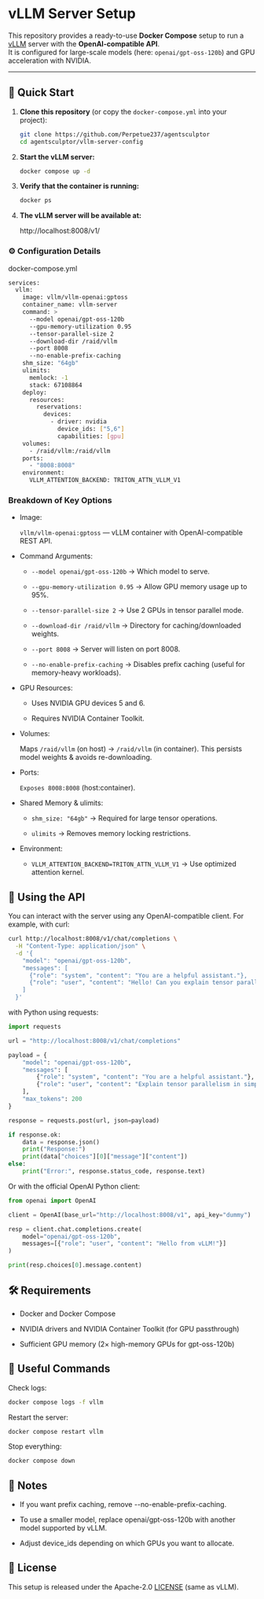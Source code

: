# vLLM Server Setup

This repository provides a ready-to-use **Docker Compose** setup to run a [vLLM](https://github.com/vllm-project/vllm) server with the **OpenAI-compatible API**.  
It is configured for large-scale models (here: `openai/gpt-oss-120b`) and GPU acceleration with NVIDIA.

---

## 🚀 Quick Start

1. **Clone this repository** (or copy the `docker-compose.yml` into your project):

   ```bash
   git clone https://github.com/Perpetue237/agentsculptor
   cd agentsculptor/vllm-server-config
   ```

2. **Start the vLLM server:**

    ```bash
    docker compose up -d
    ```

3. **Verify that the container is running:**

    ```bash
    docker ps
    ```

4. **The vLLM server will be available at:**

    http://localhost:8008/v1/

### ⚙️ Configuration Details
docker-compose.yml

```bash
services:
  vllm:
    image: vllm/vllm-openai:gptoss
    container_name: vllm-server
    command: >
      --model openai/gpt-oss-120b
      --gpu-memory-utilization 0.95
      --tensor-parallel-size 2
      --download-dir /raid/vllm
      --port 8008
      --no-enable-prefix-caching
    shm_size: "64gb"
    ulimits:
      memlock: -1
      stack: 67108864
    deploy:
      resources:
        reservations:
          devices:
            - driver: nvidia
              device_ids: ["5,6"]
              capabilities: [gpu]
    volumes:
      - /raid/vllm:/raid/vllm
    ports:
      - "8008:8008"
    environment:
      VLLM_ATTENTION_BACKEND: TRITON_ATTN_VLLM_V1
```

### Breakdown of Key Options

* Image:
  
    `vllm/vllm-openai:gptoss` — vLLM container with OpenAI-compatible REST API.

* Command Arguments:

    * `--model openai/gpt-oss-120b` → Which model to serve.

    * `--gpu-memory-utilization 0.95` → Allow GPU memory usage up to 95%.

    * `--tensor-parallel-size 2` → Use 2 GPUs in tensor parallel mode.

    * `--download-dir /raid/vllm` → Directory for caching/downloaded weights.

    * `--port 8008` → Server will listen on port 8008.

    * `--no-enable-prefix-caching` → Disables prefix caching (useful for memory-heavy workloads).

* GPU Resources:

    * Uses NVIDIA GPU devices 5 and 6.

    * Requires NVIDIA Container Toolkit.

* Volumes:

    Maps `/raid/vllm` (on host) → `/raid/vllm` (in container).
    This persists model weights & avoids re-downloading.

* Ports:

    `Exposes 8008:8008` (host:container).

* Shared Memory & ulimits:

    * `shm_size: "64gb"` → Required for large tensor operations.

    * `ulimits` → Removes memory locking restrictions.

* Environment:

    * `VLLM_ATTENTION_BACKEND=TRITON_ATTN_VLLM_V1` → Use optimized attention kernel.

## 📡 Using the API

You can interact with the server using any OpenAI-compatible client. For example, with curl:

```bash
curl http://localhost:8008/v1/chat/completions \
  -H "Content-Type: application/json" \
  -d '{
    "model": "openai/gpt-oss-120b",
    "messages": [
      {"role": "system", "content": "You are a helpful assistant."},
      {"role": "user", "content": "Hello! Can you explain tensor parallelism?"}
    ]
  }'
  ```
with Python using requests:

```python
import requests

url = "http://localhost:8008/v1/chat/completions"

payload = {
    "model": "openai/gpt-oss-120b",
    "messages": [
        {"role": "system", "content": "You are a helpful assistant."},
        {"role": "user", "content": "Explain tensor parallelism in simple terms."}
    ],
    "max_tokens": 200
}

response = requests.post(url, json=payload)

if response.ok:
    data = response.json()
    print("Response:")
    print(data["choices"][0]["message"]["content"])
else:
    print("Error:", response.status_code, response.text)
```

Or with the official OpenAI Python client:

```python
from openai import OpenAI

client = OpenAI(base_url="http://localhost:8008/v1", api_key="dummy")

resp = client.chat.completions.create(
    model="openai/gpt-oss-120b",
    messages=[{"role": "user", "content": "Hello from vLLM!"}]
)

print(resp.choices[0].message.content)
```

## 🛠️ Requirements

* Docker and Docker Compose

* NVIDIA drivers and NVIDIA Container Toolkit
(for GPU passthrough)

* Sufficient GPU memory (2× high-memory GPUs for gpt-oss-120b)

## 🧰 Useful Commands

Check logs:

```bash
docker compose logs -f vllm
```

Restart the server:

```bash
docker compose restart vllm
```

Stop everything:

```bash
docker compose down
```

## 📖 Notes

* If you want prefix caching, remove --no-enable-prefix-caching.

* To use a smaller model, replace openai/gpt-oss-120b with another model supported by vLLM.

* Adjust device_ids depending on which GPUs you want to allocate.

## 📜 License

This setup is released under the Apache-2.0  [LICENSE](LICENSE) (same as vLLM).